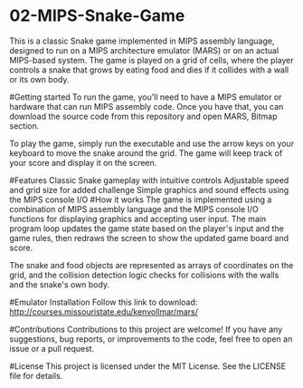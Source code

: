 
# 02-MIPS-Snake-Game
This is a classic Snake game implemented in MIPS assembly language, designed to run on a MIPS architecture emulator (MARS) or on an actual MIPS-based system. The game is played on a grid of cells, where the player controls a snake that grows by eating food and dies if it collides with a wall or its own body.

#Getting started
To run the game, you'll need to have a MIPS emulator or hardware that can run MIPS assembly code. Once you have that, you can download the source code from this repository and open MARS, Bitmap section.

To play the game, simply run the executable and use the arrow keys on your keyboard to move the snake around the grid. The game will keep track of your score and display it on the screen.

#Features
Classic Snake gameplay with intuitive controls
Adjustable speed and grid size for added challenge
Simple graphics and sound effects using the MIPS console I/O
#How it works
The game is implemented using a combination of MIPS assembly language and the MIPS console I/O functions for displaying graphics and accepting user input. The main program loop updates the game state based on the player's input and the game rules, then redraws the screen to show the updated game board and score.

The snake and food objects are represented as arrays of coordinates on the grid, and the collision detection logic checks for collisions with the walls and the snake's own body.

#Emulator Installation
Follow this link to download: http://courses.missouristate.edu/kenvollmar/mars/

#Contributions
Contributions to this project are welcome! If you have any suggestions, bug reports, or improvements to the code, feel free to open an issue or a pull request.

#License
This project is licensed under the MIT License. See the LICENSE file for details.
